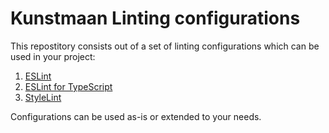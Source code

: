 # Kunstmaan Linting configurations

This repostitory consists out of a set of linting configurations which can be used in your project:

1. [ESLint](./eslint-config)
2. [ESLint for TypeScript](./eslint-typescript-config)
3. [StyleLint](./stylelint-config)

Configurations can be used as-is or extended to your needs.
